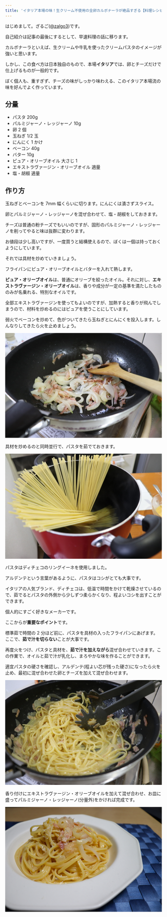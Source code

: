 ```yaml
---
title: 'イタリア本場の味！生クリーム不使用の全卵カルボナーラが絶品すぎる【料理レシピ】'
---
```


はじめまして。ざるご([@zalgo3](https://twitter.com/zalgo3))です。

自己紹介は記事の最後にするとして、早速料理の話に移ります。

カルボナーラといえば、生クリームや牛乳を使ったクリームパスタのイメージが強いと思います。

しかし、この食べ方は日本独自のもので、本場**イタリア**では、卵とチーズだけで仕上げるものが一般的です。

ぼく個人も、重すぎず、チーズの味がしっかり味わえる、このイタリア本場流の味を好んでよく作っています。

## 分量

- パスタ 200g
- パルミジャーノ・レッジャーノ 10g
- 卵 2 個
- 玉ねぎ 1/2 玉
- にんにく 1 かけ
- ベーコン 40g
- バター 10g
- ピュア・オリーブオイル 大さじ 1
- エキストラヴァージン・オリーブオイル 適量
- 塩・胡椒 適量

## 作り方

玉ねぎとベーコンを 7mm 幅くらいに切ります。にんにくは潰さずスライス。

卵とパルミジャーノ・レッジャーノを混ぜ合わせて、塩・胡椒をしておきます。

チーズは普通の粉チーズでもいいのですが、固形のパルミジャーノ・レッジャーノを削ってやると味は抜群に変わります。

お値段は少し高いですが、一度買うと結構使えるので、ぼくは一個は持っておくようにしています。

<Affiliates query="パルミジャーノ・レッジャーノ" />

<Affiliates asin="B004KULMRQ" rakutenItemCode="glv-p5:10046509" JAN="0098399450001" query="Microplane" />

それでは具材を炒めていきましょう。

フライパンにピュア・オリーブオイルとバターを入れて熱します。

**ピュア・オリーブオイル**は、普通にオリーブを絞ったオイル。それに対し、**エキストラヴァージン・オリーブオイル**は、香りや成分が一定の基準を満たしたもののみが名乗れる、特別なオイルです。

全部エキストラヴァージンを使ってもよいのですが、加熱すると香りが飛んでしまうので、材料を炒めるのにはピュアを使うことにしています。

弱火でベーコンを炒めて、色がついてきたら玉ねぎとにんにくを投入します。しんなりしてきたら火を止めましょう。

![](saute-vegetables.jpg)

具材を炒めるのと同時並行で、パスタを茹でておきます。

![](boil-pasta.jpg)

パスタはディチェコのリングイーネを使用しました。

アルデンテという言葉があるように、パスタはコシがとても大事です。

イタリアの人気ブランド、ディチェコは、低温で時間をかけて乾燥させているので、茹でるとパスタの外側から少しずつ柔らかくなり、程よいコシを出すことができます。

個人的にすごく好きなメーカーです。

<Affiliates asin="B01B11O36I" JAN="8001250002419" query="ディチェコ リングイーネ" />

ここからが**重要なポイント**です。

標準茹で時間の 2 分ほど前に、パスタを具材の入ったフライパンにあげます。ここで、**茹で汁を切らない**ことが大事です。

再度火をつけ、パスタと具材を、**茹で汁を加えながら**混ぜ合わせていきます。この作業で、オイルと茹で汁が乳化し、まろやかな味を作ることができます。

適宜パスタの硬さを確認し、アルデンテ(程よい芯が残った硬さ)になったら火を止め、最初に混ぜ合わせた卵とチーズを加えて混ぜ合わせます。

![](mantecare.jpg)

香り付けにエキストラヴァージン・オリーブオイルを加えて混ぜ合わせ、お皿に盛ってパルミジャーノ・レッジャーノ(分量外)をかければ完成です。

![](carbonara.jpg)
